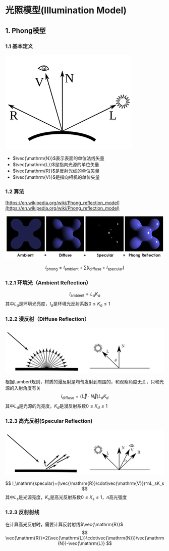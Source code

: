 # 光照模型(Illumination Model)

## 1. Phong模型

### 1.1 基本定义

![](./Phong_Vectors.svg)

 * $\vec{\mathrm{N}}$表示表面的单位法线矢量  
 * $\vec{\mathrm{L}}$是指向光源的单位矢量  
 * $\vec{\mathrm{R}}$是反射光线的单位矢量  
 * $\vec{\mathrm{V}}$是指向相机的单位矢量  

### 1.2 算法

[https://en.wikipedia.org/wiki/Phong_reflection_model](https://en.wikipedia.org/wiki/Phong_reflection_model)

![](./Phong_components_version_4.png)

$$
I_\mathrm{phong}=I_\mathrm{ambient}+\sum({I_\mathrm{diffuse}+I_\mathrm{specular}})
$$

### 1.2.1 **环境光（Ambient Reflection）**
$$
I_\mathrm{ambient}=L_aK_a
$$
其中$L_a$是环境光亮度，$I_a$是环境光反射系数$0\le K_a\le 1$

### 1.2.2 **漫反射（Diffuse Reflection）**

![](./Diffuse_Reflection.svg)

根据Lambert规则，材质的漫反射是均匀发射到周围的，和观察角度无关，只和光源的入射角度有关
$$
I_\mathrm{diffuse}=(\vec{L}\cdot\vec{N})L_dK_d
$$
其中$L_d$是光源的光亮度，$K_d$是漫反射系数$0\le K_d\le 1$

### 1.2.3 **高光反射(Specular Reflection)**

![](./Specular_Reflection.svg)

$$
I_\mathrm{specular}=(\vec{\mathrm{R}}\cdot\vec{\mathrm{V}})^nL_sK_s
$$
其中$L_s$是光源亮度，$K_s$是高光反射系数$0\le K_s\le 1$，$n$高光强度

### 1.2.3 **反射射线**
在计算高光反射时，需要计算反射射线$\vec{\mathrm{R}}$
$$
\vec{\mathrm{R}}=2(\vec{\mathrm{L}}\cdot\vec{\mathrm{N}})\vec{\mathrm{N}}-\vec{\mathrm{L}}
$$








